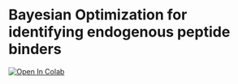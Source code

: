 # Bayesian Optimization for identifying endogenous peptide binders

[![Open In Colab](https://colab.research.google.com/assets/colab-badge.svg)](https://colab.research.google.com/github/ErikHartman/bopep/blob/main/bopep.ipynb)
